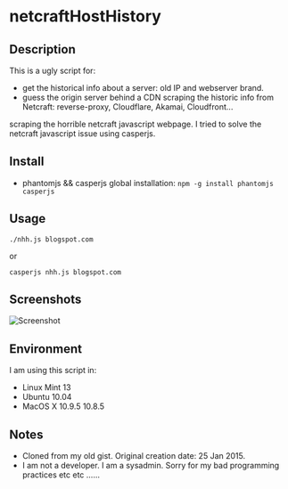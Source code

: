 netcraftHostHistory
========================

Description
-----------

This is a ugly script for:

* get the historical info about a server: old IP and webserver brand.
* guess the origin server behind a CDN scraping the historic info from Netcraft: reverse-proxy, Cloudflare, Akamai, Cloudfront...

scraping the horrible netcraft javascript webpage. I tried to solve the netcraft javascript issue using casperjs.

Install
-------

* phantomjs && casperjs global installation: ```npm -g install phantomjs casperjs```

Usage
-----

```./nhh.js blogspot.com```

or

```casperjs nhh.js blogspot.com```

Screenshots
-----------
![Screenshot](img/netcraftscraper.png)


Environment
-----------

I am using this script in:

* Linux Mint 13
* Ubuntu 10.04
* MacOS X 10.9.5 10.8.5

Notes
-----

* Cloned from my old gist. Original creation date: 25 Jan 2015.
* I am not a developer. I am a sysadmin. Sorry for my bad programming practices etc etc ......
